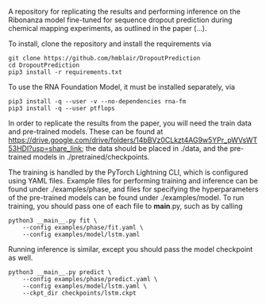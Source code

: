 A repository for replicating the results and performing inference on the Ribonanza
model fine-tuned for sequence dropout prediction during chemical mapping experiments,
as outlined in the paper (...). 

To install, clone the repository and install the requirements via
```
git clone https://github.com/hmblair/DropoutPrediction
cd DropoutPrediction
pip3 install -r requirements.txt
```

To use the RNA Foundation Model, it must be installed separately, via
```
pip3 install -q --user -v --no-dependencies rna-fm 
pip3 install -q --user ptflops
```

In order to replicate the results from the paper, you will need the train data 
and pre-trained models. These can be found at https://drive.google.com/drive/folders/14bBVz0CLkzt4AG9w5YPr_pWVsWT53HDl?usp=share_link;
the data should be placed in ./data, and the pre-trained models in ./pretrained/checkpoints.

The training is handled by the PyTorch Lightning CLI, which is configured using
YAML files. Example files for performing training and inference can be found
under ./examples/phase, and files for specifying the hyperparameters of the
pre-trained models can be found under ./examples/model. To run training, you
should pass one of each file to __main__.py, such as by calling 
```
python3 __main__.py fit \
    --config examples/phase/fit.yaml \
    --config examples/model/lstm.yaml
```
Running inference is similar, except you should pass the model checkpoint as well. 
```
python3 __main__.py predict \
    --config examples/phase/predict.yaml \
    --config examples/model/lstm.yaml \
    --ckpt_dir checkpoints/lstm.ckpt
```